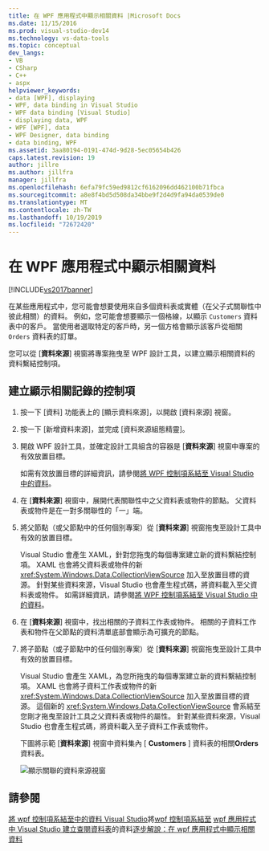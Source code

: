 ```yaml
---
title: 在 WPF 應用程式中顯示相關資料 |Microsoft Docs
ms.date: 11/15/2016
ms.prod: visual-studio-dev14
ms.technology: vs-data-tools
ms.topic: conceptual
dev_langs:
- VB
- CSharp
- C++
- aspx
helpviewer_keywords:
- data [WPF], displaying
- WPF, data binding in Visual Studio
- WPF data binding [Visual Studio]
- displaying data, WPF
- WPF [WPF], data
- WPF Designer, data binding
- data binding, WPF
ms.assetid: 3aa80194-0191-474d-9d28-5ec05654b426
caps.latest.revision: 19
author: jillre
ms.author: jillfra
manager: jillfra
ms.openlocfilehash: 6efa79fc59ed9812cf6162096dd462100b71fbca
ms.sourcegitcommit: a8e8f4bd5d508da34bbe9f2d4d9fa94da0539de0
ms.translationtype: MT
ms.contentlocale: zh-TW
ms.lasthandoff: 10/19/2019
ms.locfileid: "72672420"
---
```

# <a name="display-related-data-in-wpf-applications"></a>在 WPF 應用程式中顯示相關資料
[!INCLUDE[vs2017banner](../includes/vs2017banner.md)]

在某些應用程式中，您可能會想要使用來自多個資料表或實體（在父子式關聯性中彼此相關）的資料。 例如，您可能會想要顯示一個格線，以顯示 `Customers` 資料表中的客戶。 當使用者選取特定的客戶時，另一個方格會顯示該客戶從相關 `Orders` 資料表的訂單。

 您可以從 [**資料來源**] 視窗將專案拖曳至 WPF 設計工具，以建立顯示相關資料的資料繫結控制項。

## <a name="to-create-controls-that-display-related-records"></a>建立顯示相關記錄的控制項

1. 按一下 [資料] 功能表上的 [顯示資料來源]，以開啟 [資料來源] 視窗。

2. 按一下 [新增資料來源]，並完成 [資料來源組態精靈]。

3. 開啟 WPF 設計工具，並確定設計工具組含的容器是 [**資料來源**] 視窗中專案的有效放置目標。

     如需有效放置目標的詳細資訊，請參閱[將 WPF 控制項系結至 Visual Studio 中的資料](../data-tools/bind-wpf-controls-to-data-in-visual-studio1.md)。

4. 在 [**資料來源**] 視窗中，展開代表關聯性中之父資料表或物件的節點。 父資料表或物件是在一對多關聯性的「一」端。

5. 將父節點（或父節點中的任何個別專案）從 [**資料來源**] 視窗拖曳至設計工具中有效的放置目標。

     Visual Studio 會產生 XAML，針對您拖曳的每個專案建立新的資料繫結控制項。 XAML 也會將父資料表或物件的新 <xref:System.Windows.Data.CollectionViewSource> 加入至放置目標的資源。 針對某些資料來源，Visual Studio 也會產生程式碼，將資料載入至父資料表或物件。 如需詳細資訊，請參閱[將 WPF 控制項系結至 Visual Studio 中的資料](../data-tools/bind-wpf-controls-to-data-in-visual-studio1.md)。

6. 在 [**資料來源**] 視窗中，找出相關的子資料工作表或物件。 相關的子資料工作表和物件在父節點的資料清單底部會顯示為可擴充的節點。

7. 將子節點（或子節點中的任何個別專案）從 [**資料來源**] 視窗拖曳至設計工具中有效的放置目標。

     Visual Studio 會產生 XAML，為您所拖曳的每個專案建立新的資料繫結控制項。 XAML 也會將子資料工作表或物件的新 <xref:System.Windows.Data.CollectionViewSource> 加入至放置目標的資源。 這個新的 <xref:System.Windows.Data.CollectionViewSource> 會系結至您剛才拖曳至設計工具之父資料表或物件的屬性。 針對某些資料來源，Visual Studio 也會產生程式碼，將資料載入至子資料工作表或物件。

     下圖將示範 [**資料來源**] 視窗中資料集內 [ **Customers** ] 資料表的相關**Orders**資料表。

     ![顯示關聯的資料來源視窗](../data-tools/media/datasources2.gif "DataSources2")

## <a name="see-also"></a>請參閱
 [將 wpf 控制項系結至中的資料 Visual Studio](../data-tools/bind-wpf-controls-to-data-in-visual-studio1.md)將[wpf 控制項系結至](../data-tools/bind-wpf-controls-to-data-in-visual-studio2.md) [wpf 應用程式中 Visual Studio 建立查閱資料表](../data-tools/create-lookup-tables-in-wpf-applications.md)的資料[逐步解說：在 wpf 應用程式中顯示相關資料](../data-tools/walkthrough-displaying-related-data-in-a-wpf-application.md)
